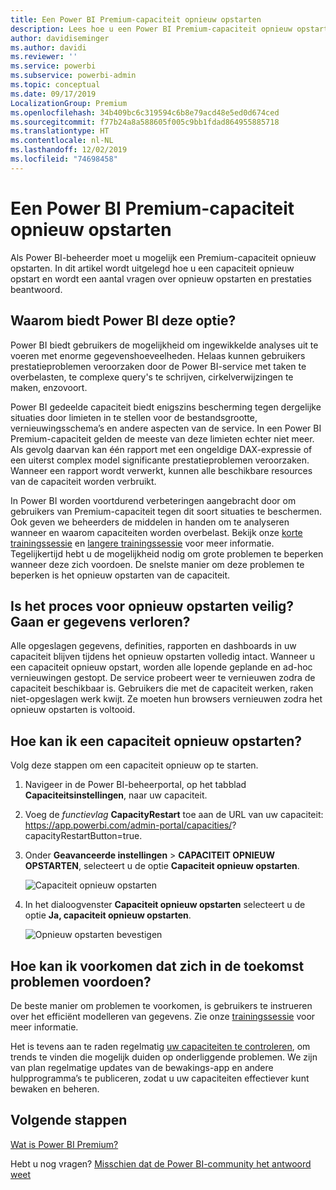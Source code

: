 ```yaml
---
title: Een Power BI Premium-capaciteit opnieuw opstarten
description: Lees hoe u een Power BI Premium-capaciteit opnieuw opstart om problemen met de prestaties op te lossen.
author: davidiseminger
ms.author: davidi
ms.reviewer: ''
ms.service: powerbi
ms.subservice: powerbi-admin
ms.topic: conceptual
ms.date: 09/17/2019
LocalizationGroup: Premium
ms.openlocfilehash: 34b409bc6c319594c6b8e79acd48e5ed0d674ced
ms.sourcegitcommit: f77b24a8a588605f005c9bb1fdad864955885718
ms.translationtype: HT
ms.contentlocale: nl-NL
ms.lasthandoff: 12/02/2019
ms.locfileid: "74698458"
---
```

# <a name="restart-a-power-bi-premium-capacity"></a>Een Power BI Premium-capaciteit opnieuw opstarten

Als Power BI-beheerder moet u mogelijk een Premium-capaciteit opnieuw opstarten. In dit artikel wordt uitgelegd hoe u een capaciteit opnieuw opstart en wordt een aantal vragen over opnieuw opstarten en prestaties beantwoord.

## <a name="why-does-power-bi-provide-this-option"></a>Waarom biedt Power BI deze optie?

Power BI biedt gebruikers de mogelijkheid om ingewikkelde analyses uit te voeren met enorme gegevenshoeveelheden. Helaas kunnen gebruikers prestatieproblemen veroorzaken door de Power BI-service met taken te overbelasten, te complexe query's te schrijven, cirkelverwijzingen te maken, enzovoort.

Power BI gedeelde capaciteit biedt enigszins bescherming tegen dergelijke situaties door limieten in te stellen voor de bestandsgrootte, vernieuwingsschema’s en andere aspecten van de service. In een Power BI Premium-capaciteit gelden de meeste van deze limieten echter niet meer. Als gevolg daarvan kan één rapport met een ongeldige DAX-expressie of een uiterst complex model significante prestatieproblemen veroorzaken. Wanneer een rapport wordt verwerkt, kunnen alle beschikbare resources van de capaciteit worden verbruikt. 

In Power BI worden voortdurend verbeteringen aangebracht door om gebruikers van Premium-capaciteit tegen dit soort situaties te beschermen. Ook geven we beheerders de middelen in handen om te analyseren wanneer en waarom capaciteiten worden overbelast. Bekijk onze [korte trainingssessie](https://www.youtube.com/watch?v=UgsjMbhi_Bk&feature=youtu.be) en [langere trainingssessie](https://www.microsoft.com/businessapplicationssummit/video/BAS2018-2174) voor meer informatie. Tegelijkertijd hebt u de mogelijkheid nodig om grote problemen te beperken wanneer deze zich voordoen. De snelste manier om deze problemen te beperken is het opnieuw opstarten van de capaciteit.

## <a name="is-the-restart-process-safe-will-i-lose-any-data"></a>Is het proces voor opnieuw opstarten veilig? Gaan er gegevens verloren?

Alle opgeslagen gegevens, definities, rapporten en dashboards in uw capaciteit blijven tijdens het opnieuw opstarten volledig intact. Wanneer u een capaciteit opnieuw opstart, worden alle lopende geplande en ad-hoc vernieuwingen gestopt. De service probeert weer te vernieuwen zodra de capaciteit beschikbaar is. Gebruikers die met de capaciteit werken, raken niet-opgeslagen werk kwijt. Ze moeten hun browsers vernieuwen zodra het opnieuw opstarten is voltooid.

## <a name="how-do-i-restart-a-capacity"></a>Hoe kan ik een capaciteit opnieuw opstarten?

Volg deze stappen om een capaciteit opnieuw op te starten.

1. Navigeer in de Power BI-beheerportal, op het tabblad **Capaciteitsinstellingen**, naar uw capaciteit. 

1. Voeg de *functievlag* **CapacityRestart** toe aan de URL van uw capaciteit: https://app.powerbi.com/admin-portal/capacities/<YourCapacityId>?capacityRestartButton=true.

1. Onder **Geavanceerde instellingen** > **CAPACITEIT OPNIEUW OPSTARTEN**, selecteert u de optie **Capaciteit opnieuw opstarten**.

    ![Capaciteit opnieuw opstarten](media/service-admin-premium-restart/restart-capacity.png)

1. In het dialoogvenster **Capaciteit opnieuw opstarten** selecteert u de optie **Ja, capaciteit opnieuw opstarten**.

    ![Opnieuw opstarten bevestigen](media/service-admin-premium-restart/confirm-restart.png)

## <a name="how-can-i-prevent-issues-from-happening-in-the-future"></a>Hoe kan ik voorkomen dat zich in de toekomst problemen voordoen?

De beste manier om problemen te voorkomen, is gebruikers te instrueren over het efficiënt modelleren van gegevens. Zie onze [trainingssessie](https://www.microsoft.com/businessapplicationssummit/video/BAS2018-2170) voor meer informatie.

Het is tevens aan te raden regelmatig [uw capaciteiten te controleren](service-admin-premium-monitor-capacity.md), om trends te vinden die mogelijk duiden op onderliggende problemen. We zijn van plan regelmatige updates van de bewakings-app en andere hulpprogramma’s te publiceren, zodat u uw capaciteiten effectiever kunt bewaken en beheren.

## <a name="next-steps"></a>Volgende stappen

[Wat is Power BI Premium?](service-premium-what-is.md)

Hebt u nog vragen? [Misschien dat de Power BI-community het antwoord weet](https://community.powerbi.com/)
